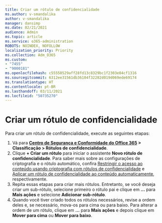 ```yaml
---
title: Criar um rótulo de confidencialidade
ms.author: v-smandalika
author: v-smandalika
manager: dansimp
ms.date: 02/21/2021
audience: Admin
ms.topic: article
ms.service: o365-administration
ROBOTS: NOINDEX, NOFOLLOW
localization_priority: Priority
ms.collection: Adm_O365
ms.custom:
- "7455"
- "9000181"
ms.openlocfilehash: c55550529aff28fd13c8329bc1f2303e04cf1316
ms.sourcegitcommit: 6312ee31561db36104f32282d019d069ede69174
ms.translationtype: HT
ms.contentlocale: pt-BR
ms.lasthandoff: 03/11/2021
ms.locfileid: "50735270"
---
```

# <a name="create-a-sensitivity-label"></a>Criar um rótulo de confidencialidade

Para criar um rótulo de confidencialidade, execute as seguintes etapas:

1. Vá para **[Centro de Segurança e Conformidade do Office 365](https://sip.protection.office.com/) > Classificação > Rótulos de confidencialidade**.
2. Clique **+ Criar um rótulo** para iniciar o assistente **Novo rótulo de confidencialidade**. Para saber mais sobre as configurações de criptografia e o rótulo automático, confira [Restringir o acesso ao conteúdo usando criptografia com rótulos de confidencialidade](https://docs.microsoft.com/microsoft-365/compliance/encryption-sensitivity-labels) e [Aplicar um rótulo de confidencialidade ao conteúdo automaticamente](https://docs.microsoft.com/microsoft-365/compliance/apply-sensitivity-label-automatically), respectivamente.
3. Repita essas etapas para criar mais rótulos. Entretanto, se você deseja criar um sub-rótulo, selecione primeiro o rótulo pai e clique em **...** para **Mais ações** e selecione **Adicionar sub-rótulo**.
4. Quando você tiver criado todos os rótulos necessários, revise a ordem deles e, se necessário, mova-os para cima ou para baixo. Para alterar a ordem de um rótulo, clique em **...** para **Mais ações** e depois clique em **Mover para cima** ou **Mover para baixo**. 
